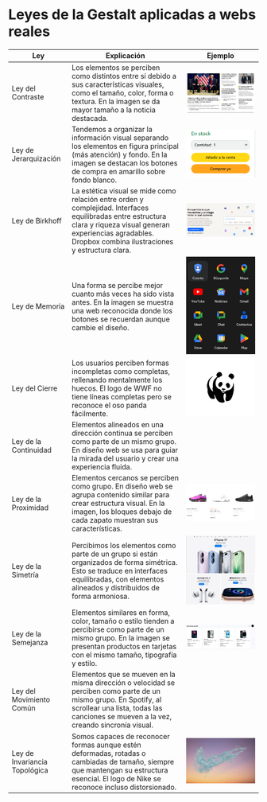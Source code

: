 # Leyes de la Gestalt aplicadas a webs reales

| Ley                    | Explicación                                                                                                                                                                                                 | Ejemplo                                                                 |
|------------------------|-------------------------------------------------------------------------------------------------------------------------------------------------------------------------------------------------------------|-------------------------------------------------------------------------|
| Ley del Contraste      | Los elementos se perciben como distintos entre sí debido a sus características visuales, como el tamaño, color, forma o textura. En la imagen se da mayor tamaño a la noticia destacada.                | ![](images/LeyContraste.png)|
| Ley de Jerarquización  | Tendemos a organizar la información visual separando los elementos en figura principal (más atención) y fondo. En la imagen se destacan los botones de compra en amarillo sobre fondo blanco.           | ![](images/LeyJerarquizacion.png)|
| Ley de Birkhoff        | La estética visual se mide como relación entre orden y complejidad. Interfaces equilibradas entre estructura clara y riqueza visual generan experiencias agradables. Dropbox combina ilustraciones y estructura clara. | ![](images/LeyBirkhoff.png)|
| Ley de Memoria         | Una forma se percibe mejor cuanto más veces ha sido vista antes. En la imagen se muestra una web reconocida donde los botones se recuerdan aunque cambie el diseño.                                     | ![](images/LeyMemoria.png)|
| Ley del Cierre         | Los usuarios perciben formas incompletas como completas, rellenando mentalmente los huecos. El logo de WWF no tiene líneas completas pero se reconoce el oso panda fácilmente.                            | ![](images/LeyCierre.png)|
| Ley de la Continuidad  | Elementos alineados en una dirección continua se perciben como parte de un mismo grupo. En diseño web se usa para guiar la mirada del usuario y crear una experiencia fluida.                             |                  |
| Ley de la Proximidad   | Elementos cercanos se perciben como grupo. En diseño web se agrupa contenido similar para crear estructura visual. En la imagen, los bloques debajo de cada zapato muestran sus características.             | ![](images/LeyProximidad.png)|
| Ley de la Simetría       | Percibimos los elementos como parte de un grupo si están organizados de forma simétrica. Esto se traduce en interfaces equilibradas, con elementos alineados y distribuidos de forma armoniosa.           | ![](images/LeySimetria.png)|
| Ley de la Semejanza      | Elementos similares en forma, color, tamaño o estilo tienden a percibirse como parte de un mismo grupo. En la imagen se presentan productos en tarjetas con el mismo tamaño, tipografía y estilo.          | ![](images/LeySemejanza.png)|
| Ley del Movimiento Común | Elementos que se mueven en la misma dirección o velocidad se perciben como parte de un mismo grupo. En Spotify, al scrollear una lista, todas las canciones se mueven a la vez, creando sincronía visual. |                                    |
| Ley de Invariancia Topológica | Somos capaces de reconocer formas aunque estén deformadas, rotadas o cambiadas de tamaño, siempre que mantengan su estructura esencial. El logo de Nike se reconoce incluso distorsionado.         | ![](images/LeyInvariaciaTopo.jpg)|
